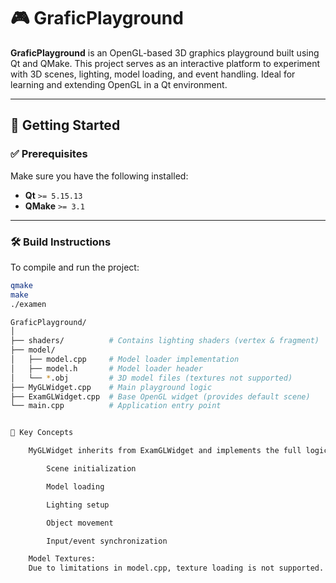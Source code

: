 # 🎮 GraficPlayground

**GraficPlayground** is an OpenGL-based 3D graphics playground built using Qt and QMake. This project serves as an interactive platform to experiment with 3D scenes, lighting, model loading, and event handling. Ideal for learning and extending OpenGL in a Qt environment.

---

## 🚀 Getting Started

### ✅ Prerequisites

Make sure you have the following installed:

- **Qt** `>= 5.15.13`
- **QMake** `>= 3.1`

---

### 🛠️ Build Instructions

To compile and run the project:

```bash
qmake
make
./examen

GraficPlayground/
│
├── shaders/          # Contains lighting shaders (vertex & fragment)
├── model/
│   ├── model.cpp     # Model loader implementation
│   ├── model.h       # Model loader header
│   └── *.obj         # 3D model files (textures not supported)
├── MyGLWidget.cpp    # Main playground logic
├── ExamGLWidget.cpp  # Base OpenGL widget (provides default scene)
└── main.cpp          # Application entry point


🧠 Key Concepts

    MyGLWidget inherits from ExamGLWidget and implements the full logic of the playground:

        Scene initialization

        Model loading

        Lighting setup

        Object movement

        Input/event synchronization

    Model Textures:
    Due to limitations in model.cpp, texture loading is not supported. Models that rely on textures (e.g., those from The Models Resource) will appear white.
